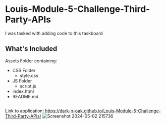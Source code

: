 # Louis-Module-5-Challenge-Third-Party-APIs
I was tasked with adding code to this taskboard

## What's Included
Assets Folder containing:
* CSS Folder
  * style.css
* JS Folder
  * script.js
* index.html
* README.md
##
Link to application: https://dark-n-oak.github.io/Louis-Module-5-Challenge-Third-Party-APIs/
![Screenshot 2024-05-02 215736](https://github.com/Dark-N-Oak/Louis-Module-5-Challenge-Third-Party-APIs/assets/163933013/b459761f-564b-41d3-83d9-d0e557db6452)
